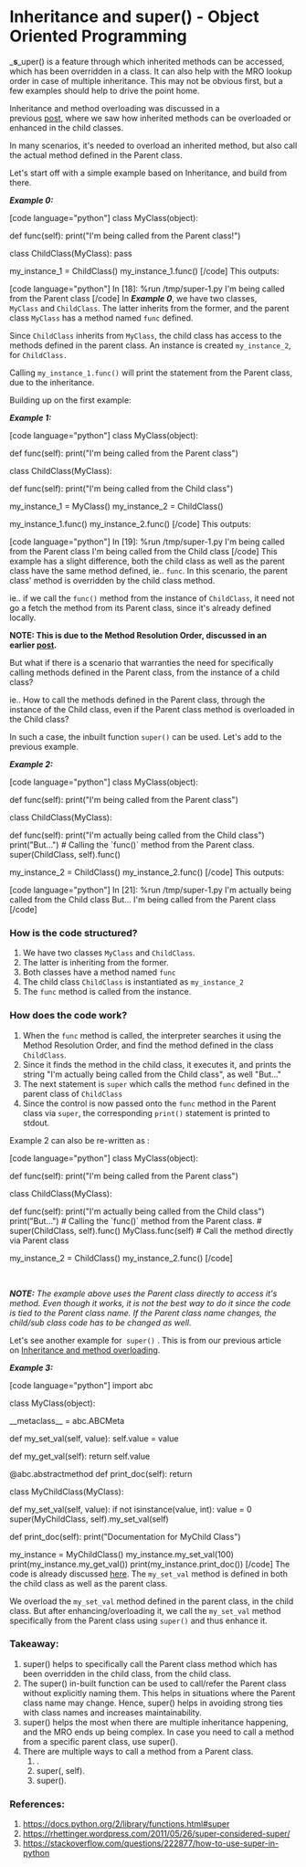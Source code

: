 # Inheritance and super() - Object Oriented Programming

<!--more-->
_**s**_uper() is a feature through which inherited methods can be accessed, which has been overridden in a class. It can also help with the MRO lookup order in case of multiple inheritance. This may not be obvious first, but a few examples should help to drive the point home.

Inheritance and method overloading was discussed in a previous [post](https://arvimal.wordpress.com/2016/06/29/inheritance-and-method-overloading-object-oriented-programming/), where we saw how inherited methods can be overloaded or enhanced in the child classes.

In many scenarios, it's needed to overload an inherited method, but also call the actual method defined in the Parent class.

Let's start off with a simple example based on Inheritance, and build from there.

_**Example 0:**_

\[code language="python"\] class MyClass(object):

def func(self): print("I'm being called from the Parent class!")

class ChildClass(MyClass): pass

my\_instance\_1 = ChildClass() my\_instance\_1.func() \[/code\] This outputs:

\[code language="python"\] In \[18\]: %run /tmp/super-1.py I'm being called from the Parent class \[/code\] In _**Example 0**_, we have two classes, `MyClass` and `ChildClass`. The latter inherits from the former, and the parent class `MyClass` has a method named `func` defined.

Since `ChildClass` inherits from `MyClass`, the child class has access to the methods defined in the parent class. An instance is created `my_instance_2`, for `ChildClass.`

Calling `my_instance_1.func()` will print the statement from the Parent class, due to the inheritance.

Building up on the first example:

_**Example 1:**_

\[code language="python"\] class MyClass(object):

def func(self): print("I'm being called from the Parent class")

class ChildClass(MyClass):

def func(self): print("I'm being called from the Child class")

my\_instance\_1 = MyClass() my\_instance\_2 = ChildClass()

my\_instance\_1.func() my\_instance\_2.func() \[/code\] This outputs:

\[code language="python"\] In \[19\]: %run /tmp/super-1.py I'm being called from the Parent class I'm being called from the Child class \[/code\] This example has a slight difference, both the child class as well as the parent class have the same method defined, ie.. `func`. In this scenario, the parent class' method is overridden by the child class method.

ie.. if we call the `func()` method from the instance of `ChildClass`, it need not go a fetch the method from its Parent class, since it's already defined locally.

**NOTE: This is due to the Method Resolution Order, discussed in an earlier [post](https://arvimal.wordpress.com/2016/05/30/method-resolution-order-object-oriented-programming/).**

But what if there is a scenario that warranties the need for specifically calling methods defined in the Parent class, from the instance of a child class?

ie.. How to call the methods defined in the Parent class, through the instance of the Child class, even if the Parent class method is overloaded in the Child class?

In such a case, the inbuilt function `super()` can be used. Let's add to the previous example.

_**Example 2:**_

\[code language="python"\] class MyClass(object):

def func(self): print("I'm being called from the Parent class")

class ChildClass(MyClass):

def func(self): print("I'm actually being called from the Child class") print("But...") # Calling the \`func()\` method from the Parent class. super(ChildClass, self).func()

my\_instance\_2 = ChildClass() my\_instance\_2.func() \[/code\] This outputs:

\[code language="python"\] In \[21\]: %run /tmp/super-1.py I'm actually being called from the Child class But... I'm being called from the Parent class \[/code\]

### How is the code structured?

1. We have two classes `MyClass` and `ChildClass`.
2. The latter is inheriting from the former.
3. Both classes have a method named `func`
4. The child class `ChildClass` is instantiated as `my_instance_2`
5. The `func` method is called from the instance.

### How does the code work?

1. When the `func` method is called, the interpreter searches it using the Method Resolution Order, and find the method defined in the class `ChildClass`.
2. Since it finds the method in the child class, it executes it, and prints the string "I'm actually being called from the Child class", as well "But..."
3. The next statement is `super` which calls the method `func` defined in the parent class of `ChildClass`
4. Since the control is now passed onto the `func` method in the Parent class via `super`, the corresponding `print()` statement is printed to stdout.

Example 2 can also be re-written as :

\[code language="python"\] class MyClass(object):

def func(self): print("I'm being called from the Parent class")

class ChildClass(MyClass):

def func(self): print("I'm actually being called from the Child class") print("But...") # Calling the \`func()\` method from the Parent class. # super(ChildClass, self).func() MyClass.func(self) # Call the method directly via Parent class

my\_instance\_2 = ChildClass() my\_instance\_2.func() \[/code\]

 

_**NOTE:**_ _The example above uses the Parent class directly to access it's method. Even though it works, it is not the best way to do it since the code is tied to the Parent class name. If the Parent class name changes, the child/sub class code has to be changed as well._

Let's see another example for  `super()` . This is from our previous article on [Inheritance and method overloading](https://arvimal.wordpress.com/2016/06/29/inheritance-and-method-overloading-object-oriented-programming/).

_**Example 3:**_

\[code language="python"\] import abc

class MyClass(object):

\_\_metaclass\_\_ = abc.ABCMeta

def my\_set\_val(self, value): self.value = value

def my\_get\_val(self): return self.value

@abc.abstractmethod def print\_doc(self): return

class MyChildClass(MyClass):

def my\_set\_val(self, value): if not isinstance(value, int): value = 0 super(MyChildClass, self).my\_set\_val(self)

def print\_doc(self): print("Documentation for MyChild Class")

my\_instance = MyChildClass() my\_instance.my\_set\_val(100) print(my\_instance.my\_get\_val()) print(my\_instance.print\_doc()) \[/code\] The code is already discussed [here](https://arvimal.wordpress.com/2016/06/29/inheritance-and-method-overloading-object-oriented-programming/). The `my_set_val` method is defined in both the child class as well as the parent class.

We overload the `my_set_val` method defined in the parent class, in the child class. But after enhancing/overloading it, we call the `my_set_val` method specifically from the Parent class using `super()` and thus enhance it.

### Takeaway:

1. super() helps to specifically call the Parent class method which has been overridden in the child class, from the child class.
2. The super() in-built function can be used to call/refer the Parent class without explicitly naming them. This helps in situations where the Parent class name may change. Hence, super() helps in avoiding strong ties with class names and increases maintainability.
3. super() helps the most when there are multiple inheritance happening, and the MRO ends up being complex. In case you need to call a method from a specific parent class, use super().
4. There are multiple ways to call a method from a Parent class.
    1. <Parent-Class>.<method>
    2. super(<ChildClass>, self).<method>
    3. super().<method>

### References:

1. https://docs.python.org/2/library/functions.html#super
2. https://rhettinger.wordpress.com/2011/05/26/super-considered-super/
3. https://stackoverflow.com/questions/222877/how-to-use-super-in-python

